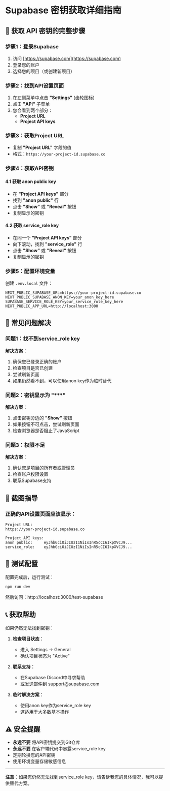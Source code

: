 # Supabase 密钥获取详细指南

## 🔑 获取 API 密钥的完整步骤

### 步骤1：登录Supabase
1. 访问 [https://supabase.com](https://supabase.com)
2. 登录您的账户
3. 选择您的项目（或创建新项目）

### 步骤2：找到API设置页面
1. 在左侧菜单中点击 **"Settings"** (齿轮图标)
2. 点击 **"API"** 子菜单
3. 您会看到两个部分：
   - **Project URL**
   - **Project API keys**

### 步骤3：获取Project URL
- 复制 **"Project URL"** 字段的值
- 格式：`https://your-project-id.supabase.co`

### 步骤4：获取API密钥

#### 4.1 获取 anon public key
- 在 **"Project API keys"** 部分
- 找到 **"anon public"** 行
- 点击 **"Show"** 或 **"Reveal"** 按钮
- 复制显示的密钥

#### 4.2 获取 service_role key
- 在同一个 **"Project API keys"** 部分
- 向下滚动，找到 **"service_role"** 行
- 点击 **"Show"** 或 **"Reveal"** 按钮
- 复制显示的密钥

### 步骤5：配置环境变量

创建 `.env.local` 文件：
```env
NEXT_PUBLIC_SUPABASE_URL=https://your-project-id.supabase.co
NEXT_PUBLIC_SUPABASE_ANON_KEY=your_anon_key_here
SUPABASE_SERVICE_ROLE_KEY=your_service_role_key_here
NEXT_PUBLIC_APP_URL=http://localhost:3000
```

## 🚨 常见问题解决

### 问题1：找不到service_role key
**解决方案**：
1. 确保您已登录正确的账户
2. 检查项目是否已创建
3. 尝试刷新页面
4. 如果仍然看不到，可以使用anon key作为临时替代

### 问题2：密钥显示为 "***"
**解决方案**：
1. 点击密钥旁边的 **"Show"** 按钮
2. 如果按钮不可点击，尝试刷新页面
3. 检查浏览器是否阻止了JavaScript

### 问题3：权限不足
**解决方案**：
1. 确认您是项目的所有者或管理员
2. 检查账户权限设置
3. 联系Supabase支持

## 📸 截图指导

### 正确的API设置页面应该显示：

```
Project URL:
https://your-project-id.supabase.co

Project API keys:
anon public:     eyJhbGciOiJIUzI1NiIsInR5cCI6IkpXVCJ9...
service_role:    eyJhbGciOiJIUzI1NiIsInR5cCI6IkpXVCJ9...
```

## 🔧 测试配置

配置完成后，运行测试：

```bash
npm run dev
```

然后访问：http://localhost:3000/test-supabase

## 📞 获取帮助

如果仍然无法找到密钥：

1. **检查项目状态**：
   - 进入 Settings → General
   - 确认项目状态为 "Active"

2. **联系支持**：
   - 在Supabase Discord中寻求帮助
   - 或发送邮件到 support@supabase.com

3. **临时解决方案**：
   - 使用anon key作为service_role key
   - 这适用于大多数基本操作

## ⚠️ 安全提醒

- **永远不要** 将API密钥提交到Git仓库
- **永远不要** 在客户端代码中暴露service_role key
- 定期轮换您的API密钥
- 使用环境变量存储敏感信息

---

**注意**：如果您仍然无法找到service_role key，请告诉我您的具体情况，我可以提供替代方案。 